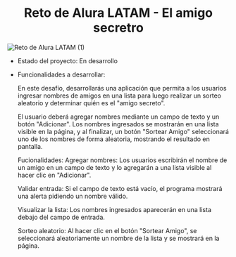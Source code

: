 <h1 align="center">Reto de Alura LATAM - El amigo secretro</h1> 

![Reto de Alura LATAM (1)](https://github.com/user-attachments/assets/b82402cc-d56d-427c-8074-d4d9c061c5ae)

- Estado del proyecto: En desarrollo

- Funcionalidades a desarrollar:
     
     En este desafío, desarrollarás una aplicación que permita a los usuarios ingresar nombres de amigos en una lista para luego realizar un sorteo aleatorio y determinar quién es el "amigo secreto".

     El usuario deberá agregar nombres mediante un campo de texto y un botón "Adicionar". Los nombres ingresados se mostrarán en una lista visible en la página, y al finalizar, un botón "Sortear Amigo" seleccionará uno de los nombres de forma aleatoria, mostrando el resultado en pantalla.

     Fucionalidades:
     Agregar nombres: Los usuarios escribirán el nombre de un amigo en un campo de texto y lo agregarán a una lista visible al hacer clic en "Adicionar".

     Validar entrada: Si el campo de texto está vacío, el programa mostrará una alerta pidiendo un nombre válido.

     Visualizar la lista: Los nombres ingresados aparecerán en una lista debajo del campo de entrada.

     Sorteo aleatorio: Al hacer clic en el botón "Sortear Amigo", se seleccionará aleatoriamente un nombre de la lista y se mostrará en la página.